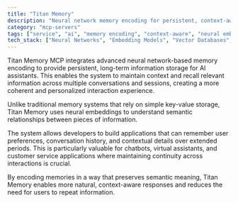 ```yaml
---
title: "Titan Memory"
description: "Neural network memory encoding for persistent, context-aware interactions across conversations."
category: "mcp-servers"
tags: ["service", "ai", "memory encoding", "context-aware", "neural embeddings", "chatbots", "virtual assistants"]
tech_stack: ["Neural Networks", "Embedding Models", "Vector Databases", "AI Memory Systems", "Semantic Understanding"]
---
```


Titan Memory MCP integrates advanced neural network-based memory encoding to provide persistent, long-term information storage for AI assistants. This enables the system to maintain context and recall relevant information across multiple conversations and sessions, creating a more coherent and personalized interaction experience. 

Unlike traditional memory systems that rely on simple key-value storage, Titan Memory uses neural embeddings to understand semantic relationships between pieces of information.

The system allows developers to build applications that can remember user preferences, conversation history, and contextual details over extended periods. This is particularly valuable for chatbots, virtual assistants, and customer service applications where maintaining continuity across interactions is crucial. 

By encoding memories in a way that preserves semantic meaning, Titan Memory enables more natural, context-aware responses and reduces the need for users to repeat information.